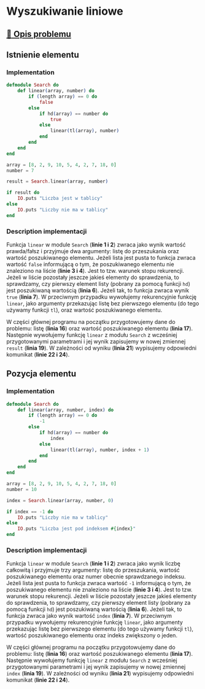 # Wyszukiwanie liniowe

## [:link: Opis problemu](../../../../algorithms/searching/linear-search.md)

## Istnienie elementu

### Implementation

```elixir linenums="1"
defmodule Search do
    def linear(array, number) do
        if (length array) == 0 do
            false
        else 
            if hd(array) == number do
                true
            else
                linear(tl(array), number)
            end
        end
    end
end

array = [8, 2, 9, 10, 5, 4, 2, 7, 18, 0]
number = 7

result = Search.linear(array, number)

if result do
    IO.puts "Liczba jest w tablicy"
else
    IO.puts "Liczby nie ma w tablicy"
end
```

### Description implementacji

Funkcja `linear` w module `Search` (**linie 1 i 2**) zwraca jako wynik wartość prawda/fałsz i przyjmuje dwa argumenty: listę do przeszukania oraz wartość poszukiwanego elementu. Jeżeli lista jest pusta to funkcja zwraca wartość `false` informującą o tym, że poszukiwanego elementu nie znaleziono na liście (**linie 3 i 4**). Jest to tzw. warunek stopu rekurencji. Jeżeli w liście pozostały jeszcze jakieś elementy do sprawdzenia, to sprawdzamy, czy pierwszy element listy (pobrany za pomocą funkcji `hd`) jest poszukiwaną wartością (**linia 6**). Jeżeli tak, to funkcja zwraca wynik `true` (**linia 7**). W przeciwnym przypadku wywołujemy rekurencyjnie funkcję `linear`, jako argumenty przekazując listę bez pierwszego elementu (do tego używamy funkcji `tl`), oraz wartość poszukiwanego elementu.

W części głównej programu na początku przygotowujemy dane do problemu: listę (**linia 16**) oraz wartość poszukiwanego elementu (**linia 17**). Następnie wywołujemy funkcję `linear` z modułu `Search` z wcześniej przygotowanymi parametrami i jej wynik zapisujemy w nowej zmiennej `result` (**linia 19**). W zależności od wyniku (**linia 21**) wypisujemy odpowiedni komunikat (**linie 22 i 24**).

## Pozycja elementu

### Implementation

```elixir linenums="1"
defmodule Search do
    def linear(array, number, index) do
        if (length array) == 0 do
            -1
        else 
            if hd(array) == number do
                index
            else
                linear(tl(array), number, index + 1)
            end
        end
    end
end

array = [8, 2, 9, 10, 5, 4, 2, 7, 18, 0]
number = 10

index = Search.linear(array, number, 0)

if index == -1 do
    IO.puts "Liczby nie ma w tablicy"
else
    IO.puts "Liczba jest pod indeksem #{index}"
end
```

### Description implementacji

Funkcja `linear` w module `Search` (**linie 1 i 2**) zwraca jako wynik liczbę całkowitą i przyjmuje trzy argumenty: listę do przeszukania, wartość poszukiwanego elementu oraz numer obecnie sprawdzanego indeksu. Jeżeli lista jest pusta to funkcja zwraca wartość `-1` informującą o tym, że poszukiwanego elementu nie znaleziono na liście (**linie 3 i 4**). Jest to tzw. warunek stopu rekurencji. Jeżeli w liście pozostały jeszcze jakieś elementy do sprawdzenia, to sprawdzamy, czy pierwszy element listy (pobrany za pomocą funkcji `hd`) jest poszukiwaną wartością (**linia 6**). Jeżeli tak, to funkcja zwraca jako wynik wartość `index` (**linia 7**). W przeciwnym przypadku wywołujemy rekurencyjnie funkcję `linear`, jako argumenty przekazując listę bez pierwszego elementu (do tego używamy funkcji `tl`), wartość poszukiwanego elementu oraz indeks zwiększony o jeden.

W części głównej programu na początku przygotowujemy dane do problemu: listę (**linia 16**) oraz wartość poszukiwanego elementu (**linia 17**). Następnie wywołujemy funkcję `linear` z modułu `Search` z wcześniej przygotowanymi parametrami i jej wynik zapisujemy w nowej zmiennej `index` (**linia 19**). W zależności od wyniku (**linia 21**) wypisujemy odpowiedni komunikat (**linie 22 i 24**).